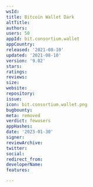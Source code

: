 ```yaml
---
wsId: 
title: Bitcoin Wallet Dark
altTitle: 
authors: 
users: 50
appId: bit.consortium.wallet
appCountry: 
released: '2021-08-10'
updated: '2021-08-10'
version: '9.02'
stars: 
ratings: 
reviews: 
size: 
website: 
repository: 
issue: 
icon: bit.consortium.wallet.png
bugbounty: 
meta: removed
verdict: fewusers
appHashes: 
date: '2023-01-30'
signer: 
reviewArchive: 
twitter: 
social: 
redirect_from: 
developerName: 
features: 

---
```


